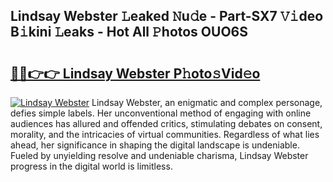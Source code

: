 ## Lindsay Webster 𝙻eaked 𝙽u𝚍e - Part-SX7 𝚅𝚒deo B𝚒kini 𝙻eaks - Hot All 𝙿hotos OUO6S

# <h2><a href="http://ld1qdd.urlbe.top/?page=Lindsay+Webster">🔗🔗👉👉 Lindsay Webster P𝚑oto𝚜Vid𝚎o</a></h2>

[![Lindsay Webster](https://i.imgur.com/eBuTRDB.gif)](http://ld1qdd.urlbe.top/?page=Lindsay+Webster)
Lindsay Webster, an enigmatic and complex personage, defies simple labels. Her unconventional method of engaging with online audiences has allured and offended critics, stimulating debates on consent, morality, and the intricacies of virtual communities. Regardless of what lies ahead, her significance in shaping the digital landscape is undeniable. Fueled by unyielding resolve and undeniable charisma, Lindsay Webster progress in the digital world is limitless.
